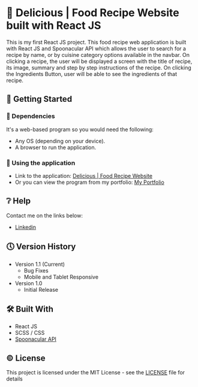 # 🍕 Delicious | Food Recipe Website built with React JS

This is my first React JS project. This food recipe web application is built with React JS and Spoonacular API which allows the user to search for a recipe by name, or by cuisine category options available in the navbar. On clicking a recipe, the user will be displayed a screen with the title of recipe, its image, summary and step by step instructions of the recipe. On clicking the Ingredients Button, user will be able to see the ingredients of that recipe.

## 🔧 Getting Started

### 📍 Dependencies

It's a web-based program so you would need the following:

* Any OS (depending on your device).
* A browser to run the application.

### 📍 Using the application

* Link to the application: [Delicious | Food Recipe Website](https://admirable-figolla-2fc73f.netlify.app/)
* Or you can view the program from my portfolio: [My Portfolio](https://saimcode.github.io/myportfolio/)

## ❔ Help

Contact me on the links below:
* [Linkedin](https://www.linkedin.com/in/saim-qureshi-703060234?original_referer=https%3A%2F%2Fsaimcode.github.io%2F)

## 🕔 Version History

* Version 1.1 (Current)
    * Bug Fixes
    * Mobile and Tablet Responsive
* Version 1.0
    * Initial Release

## 🛠 Built With

* React JS
* SCSS / CSS
* [Spoonacular API](https://spoonacular.com/food-api)

## ©️ License

This project is licensed under the MIT License - see the [LICENSE](LICENSE) file for details
